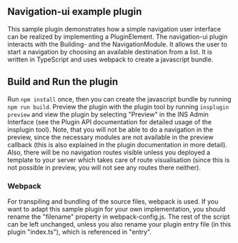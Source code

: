 ## Navigation-ui example plugin
This sample plugin demonstrates how a simple navigation user interface can be realized by implementing a PluginElement. The navigation-ui plugin interacts with the Building- and the NavigationModule. It allows the user to start a navigation by choosing an available destination from a list. It is written in TypeScript and uses webpack to create a javascript bundle.

## Build and Run the plugin
Run `npm install` once, then you can create the javascript bundle by running `npm run build`. Preview the plugin with the plugin tool by running `insplugin preview` and view the plugin by selecting "Preview" in the INS Admin Interface (see the Plugin API documentation for detailed usage of the insplugin tool). Note, that you will not be able to do a navigation in the preview, since the necessary modules are not available in the preview callback (this is also explained in the plugin documentation in more detail). Also, there will be no navigation routes visible unless you deployed a template to your server which takes care of route visualisation (since this is not possible in preview, you will not see any routes there neither).

### Webpack
For transpiling and bundling of the source files, webpack is used. If you want to adapt this sample plugin for your own implementation, you should rename the "filename" property in webpack-config.js. The rest of the script can be left unchanged, unless you also rename your plugin entry file (in this plugin "index.ts"), which is referenced in "entry".